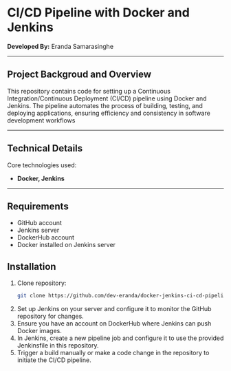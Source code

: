 # CI/CD Pipeline with Docker and Jenkins

**Developed By:** Eranda Samarasinghe
<hr />

## Project Backgroud and Overview
This repository contains code for setting up a Continuous Integration/Continuous Deployment (CI/CD) pipeline using Docker and Jenkins. The pipeline automates the process of building, testing, and deploying applications, ensuring efficiency and consistency in software development workflows
<hr />

## Technical Details
Core technologies used: 

- **Docker, Jenkins**
<hr />

## Requirements
- GitHub account
- Jenkins server
- DockerHub account
- Docker installed on Jenkins server
  
## Installation
1. Clone repository:
   ```sh
   git clone https://github.com/dev-eranda/docker-jenkins-ci-cd-pipeline.git
   
2. Set up Jenkins on your server and configure it to monitor the GitHub repository for changes.
3. Ensure you have an account on DockerHub where Jenkins can push Docker images. 
4. In Jenkins, create a new pipeline job and configure it to use the provided Jenkinsfile in this repository.
5. Trigger a build manually or make a code change in the repository to initiate the CI/CD pipeline.
   

